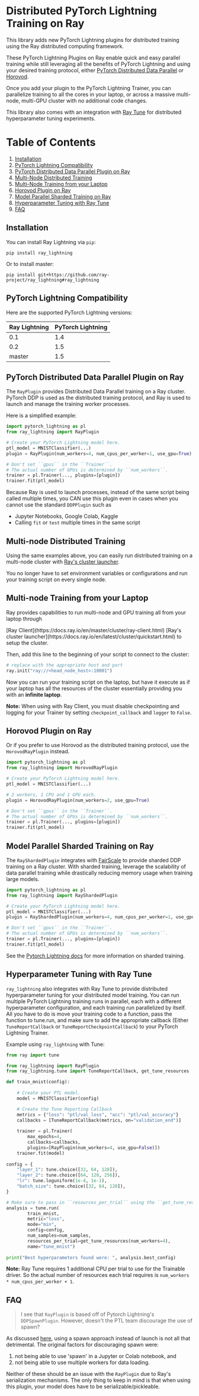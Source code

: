 <!--$UNCOMMENT(ray-lightning)=-->

# Distributed PyTorch Lightning Training on Ray
This library adds new PyTorch Lightning plugins for distributed training using the Ray distributed computing framework.

These PyTorch Lightning Plugins on Ray enable quick and easy parallel training while still leveraging all the benefits of PyTorch Lightning and using your desired training protocol, either [PyTorch Distributed Data Parallel](https://pytorch.org/tutorials/intermediate/ddp_tutorial.html) or [Horovod](https://github.com/horovod/horovod). 

Once you add your plugin to the PyTorch Lightning Trainer, you can parallelize training to all the cores in your laptop, or across a massive multi-node, multi-GPU cluster with no additional code changes.

This library also comes with an integration with [Ray Tune](tune.io) for distributed hyperparameter tuning experiments.

<!--$REMOVE-->
# Table of Contents
1. [Installation](#installation)
2. [PyTorch Lightning Compatibility](#pytorch-lightning-compatibility)
3. [PyTorch Distributed Data Parallel Plugin on Ray](#pytorch-distributed-data-parallel-plugin-on-ray)
4. [Multi-Node Distributed Training](#multinode-distributed-training)
5. [Multi-Node Training from your Laptop](#multinode-training-from-your-laptop)
5. [Horovod Plugin on Ray](#horovod-plugin-on-ray)
6. [Model Parallel Sharded Training on Ray](#model-parallel-sharded-training-on-ray)
7. [Hyperparameter Tuning with Ray Tune](#hyperparameter-tuning-with-ray-tune)
8. [FAQ](#faq)
<!--$END_REMOVE-->


## Installation
You can install Ray Lightning via `pip`:

`pip install ray_lightning`

Or to install master:

`pip install git+https://github.com/ray-project/ray_lightning#ray_lightning`

## PyTorch Lightning Compatibility
Here are the supported PyTorch Lightning versions:

| Ray Lightning | PyTorch Lightning |
|---|---|
| 0.1 | 1.4 |
| 0.2 | 1.5 |
| master | 1.5 |


## PyTorch Distributed Data Parallel Plugin on Ray
The `RayPlugin` provides Distributed Data Parallel training on a Ray cluster. PyTorch DDP is used as the distributed training protocol, and Ray is used to launch and manage the training worker processes.

Here is a simplified example:

```python
import pytorch_lightning as pl
from ray_lightning import RayPlugin

# Create your PyTorch Lightning model here.
ptl_model = MNISTClassifier(...)
plugin = RayPlugin(num_workers=4, num_cpus_per_worker=1, use_gpu=True)

# Don't set ``gpus`` in the ``Trainer``.
# The actual number of GPUs is determined by ``num_workers``.
trainer = pl.Trainer(..., plugins=[plugin])
trainer.fit(ptl_model)
```

Because Ray is used to launch processes, instead of the same script being called multiple times, you CAN use this plugin even in cases when you cannot use the standard `DDPPlugin` such as 
- Jupyter Notebooks, Google Colab, Kaggle
- Calling `fit` or `test` multiple times in the same script

## Multi-node Distributed Training
Using the same examples above, you can easily run distributed training on a multi-node cluster with <!--$UNCOMMENT{ref}`Ray's cluster launcher <ref-cluster-quick-start>`--><!--$REMOVE-->[Ray's cluster launcher](https://docs.ray.io/en/latest/cluster/quickstart.html)<!--$END_REMOVE-->.

You no longer have to set environment variables or configurations and run your training script on every single node.

## Multi-node Training from your Laptop
Ray provides capabilities to run multi-node and GPU training all from your laptop through
<!--$UNCOMMENT{ref}`Ray Client <ray-client>`--><!--$REMOVE-->[Ray Client](https://docs.ray.io/en/master/cluster/ray-client.html)<!--$END_REMOVE-->

<!--$UNCOMMENT{ref}`Ray's cluster launcher <ref-cluster-quick-start>`--><!--$REMOVE-->[Ray's cluster launcher](https://docs.ray.io/en/latest/cluster/quickstart.html)<!--$END_REMOVE--> to setup the cluster.
Then, add this line to the beginning of your script to connect to the cluster:
```python
# replace with the appropriate host and port
ray.init("ray://<head_node_host>:10001")
```
Now you can run your training script on the laptop, but have it execute as if your laptop has all the resources of the cluster essentially providing you with an **infinite laptop**.

**Note:** When using with Ray Client, you must disable checkpointing and logging for your Trainer by setting `checkpoint_callback` and `logger` to `False`.

## Horovod Plugin on Ray
Or if you prefer to use Horovod as the distributed training protocol, use the `HorovodRayPlugin` instead.

```python
import pytorch_lightning as pl
from ray_lightning import HorovodRayPlugin

# Create your PyTorch Lightning model here.
ptl_model = MNISTClassifier(...)

# 2 workers, 1 CPU and 1 GPU each.
plugin = HorovodRayPlugin(num_workers=2, use_gpu=True)

# Don't set ``gpus`` in the ``Trainer``.
# The actual number of GPUs is determined by ``num_workers``.
trainer = pl.Trainer(..., plugins=[plugin])
trainer.fit(ptl_model)
```

## Model Parallel Sharded Training on Ray
The `RayShardedPlugin` integrates with [FairScale](https://github.com/facebookresearch/fairscale) to provide sharded DDP training on a Ray cluster.
With sharded training, leverage the scalability of data parallel training while drastically reducing memory usage when training large models.

```python
import pytorch_lightning as pl
from ray_lightning import RayShardedPlugin

# Create your PyTorch Lightning model here.
ptl_model = MNISTClassifier(...)
plugin = RayShardedPlugin(num_workers=4, num_cpus_per_worker=1, use_gpu=True)

# Don't set ``gpus`` in the ``Trainer``.
# The actual number of GPUs is determined by ``num_workers``.
trainer = pl.Trainer(..., plugins=[plugin])
trainer.fit(ptl_model)
```
See the [Pytorch Lightning docs](https://pytorch-lightning.readthedocs.io/en/stable/advanced/multi_gpu.html#sharded-training) for more information on sharded training.

## Hyperparameter Tuning with Ray Tune
`ray_lightning` also integrates with Ray Tune to provide distributed hyperparameter tuning for your distributed model training. You can run multiple PyTorch Lightning training runs in parallel, each with a different hyperparameter configuration, and each training run parallelized by itself. All you have to do is move your training code to a function, pass the function to tune.run, and make sure to add the appropriate callback (Either `TuneReportCallback` or `TuneReportCheckpointCallback`) to your PyTorch Lightning Trainer.

Example using `ray_lightning` with Tune:

```python
from ray import tune

from ray_lightning import RayPlugin
from ray_lightning.tune import TuneReportCallback, get_tune_resources

def train_mnist(config):
    
    # Create your PTL model.
    model = MNISTClassifier(config)

    # Create the Tune Reporting Callback
    metrics = {"loss": "ptl/val_loss", "acc": "ptl/val_accuracy"}
    callbacks = [TuneReportCallback(metrics, on="validation_end")]
    
    trainer = pl.Trainer(
        max_epochs=4,
        callbacks=callbacks,
        plugins=[RayPlugin(num_workers=4, use_gpu=False)])
    trainer.fit(model)
    
config = {
    "layer_1": tune.choice([32, 64, 128]),
    "layer_2": tune.choice([64, 128, 256]),
    "lr": tune.loguniform(1e-4, 1e-1),
    "batch_size": tune.choice([32, 64, 128]),
}

# Make sure to pass in ``resources_per_trial`` using the ``get_tune_resources`` utility.
analysis = tune.run(
        train_mnist,
        metric="loss",
        mode="min",
        config=config,
        num_samples=num_samples,
        resources_per_trial=get_tune_resources(num_workers=4),
        name="tune_mnist")
        
print("Best hyperparameters found were: ", analysis.best_config)
```
**Note:** Ray Tune requires 1 additional CPU per trial to use for the Trainable driver. So the actual number of resources each trial requires is `num_workers * num_cpus_per_worker + 1`.

## FAQ
> I see that `RayPlugin` is based off of Pytorch Lightning's `DDPSpawnPlugin`. However, doesn't the PTL team discourage the use of spawn?

As discussed [here](https://github.com/pytorch/pytorch/issues/51688#issuecomment-773539003), using a spawn approach instead of launch is not all that detrimental. The original factors for discouraging spawn were:
1. not being able to use 'spawn' in a Jupyter or Colab notebook, and 
2. not being able to use multiple workers for data loading. 

Neither of these should be an issue with the `RayPlugin` due to Ray's serialization mechanisms. The only thing to keep in mind is that when using this plugin, your model does have to be serializable/pickleable.
